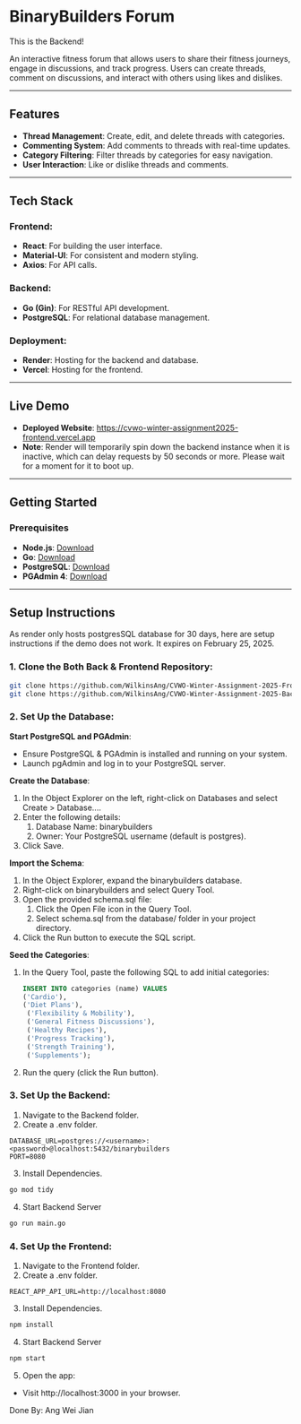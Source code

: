 # BinaryBuilders Forum

This is the Backend!

An interactive fitness forum that allows users to share their fitness journeys, engage in discussions, and track progress. Users can create threads, comment on discussions, and interact with others using likes and dislikes.

---

## Features

- **Thread Management**: Create, edit, and delete threads with categories.
- **Commenting System**: Add comments to threads with real-time updates.
- **Category Filtering**: Filter threads by categories for easy navigation.
- **User Interaction**: Like or dislike threads and comments.

---

## Tech Stack

### Frontend:
- **React**: For building the user interface.
- **Material-UI**: For consistent and modern styling.
- **Axios**: For API calls.

### Backend:
- **Go (Gin)**: For RESTful API development.
- **PostgreSQL**: For relational database management.

### Deployment:
- **Render**: Hosting for the backend and database.
- **Vercel**: Hosting for the frontend.

---

## Live Demo

- **Deployed Website**: https://cvwo-winter-assignment2025-frontend.vercel.app
- **Note**: Render will temporarily spin down the backend instance when it is inactive, which can delay requests by 50 seconds or more. Please wait for a moment for it to boot up.
---

## Getting Started

### Prerequisites

- **Node.js**: [Download](https://nodejs.org/)
- **Go**: [Download](https://go.dev/)
- **PostgreSQL**: [Download](https://www.postgresql.org/)
- **PGAdmin 4**: [Download](https://www.pgadmin.org/download/) 
---

## Setup Instructions
As render only hosts postgresSQL database for 30 days, here are setup instructions if the demo does not work. It expires on February 25, 2025.

### 1. Clone the Both Back & Frontend Repository:
```bash
git clone https://github.com/WilkinsAng/CVWO-Winter-Assignment-2025-Frontend.git
git clone https://github.com/WilkinsAng/CVWO-Winter-Assignment-2025-Backend.git
```
### 2. Set Up the Database:
**Start PostgreSQL and PGAdmin**:
- Ensure PostgreSQL & PGAdmin is installed and running on your system.
- Launch pgAdmin and log in to your PostgreSQL server.

**Create the Database**:
1. In the Object Explorer on the left, right-click on Databases and select Create > Database....
2. Enter the following details:
   1. Database Name: binarybuilders 
   2. Owner: Your PostgreSQL username (default is postgres).
3. Click Save.

**Import the Schema**:
1. In the Object Explorer, expand the binarybuilders database.
2. Right-click on binarybuilders and select Query Tool.
3. Open the provided schema.sql file:
   1. Click the Open File icon in the Query Tool. 
   2. Select schema.sql from the database/ folder in your project directory.
4. Click the Run button to execute the SQL script.
  
**Seed the Categories**:
1. In the Query Tool, paste the following SQL to add initial categories:
   ```sql
   INSERT INTO categories (name) VALUES 
   ('Cardio'),
   ('Diet Plans'),
    ('Flexibility & Mobility'),
    ('General Fitness Discussions'),
    ('Healthy Recipes'),
    ('Progress Tracking'),
    ('Strength Training'),
    ('Supplements');
    ``` 
2. Run the query (click the Run button).

### 3. Set Up the Backend:
1. Navigate to the Backend folder.
2. Create a .env folder.
```plaintext
DATABASE_URL=postgres://<username>:<password>@localhost:5432/binarybuilders
PORT=8080
```
3. Install Dependencies.
```bash
go mod tidy
```
4. Start Backend Server
```bash
go run main.go
```
### 4. Set Up the Frontend:
1. Navigate to the Frontend folder.
2. Create a .env folder.
```plaintext
REACT_APP_API_URL=http://localhost:8080
```
3. Install Dependencies.
```bash
npm install
```
4. Start Backend Server
```bash
npm start
```
5. Open the app:
- Visit http://localhost:3000 in your browser.

Done By: Ang Wei Jian
